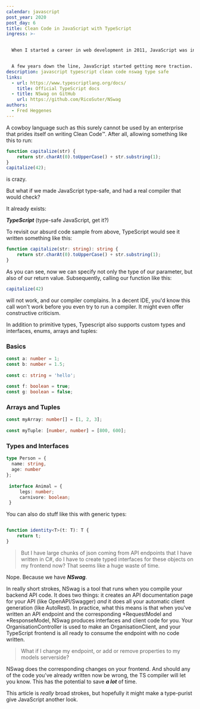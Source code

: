```yaml
---
calendar: javascript
post_year: 2020
post_day: 6
title: Clean Code in JavaScript with TypeScript
ingress: >-
  

  When I started a career in web development in 2011, JavaScript was in its comeback phase. There were still people who disabled JS in their browsers. When we wanted to do dynamic frontend work we relied upon frameworks like Razor as much as we could and did the lion's share of processing serverside. After all, people's home computers are slow and we should use our servers' processing power where possible.


  A few years down the line, JavaScript started getting more traction. We had seen that you could do some neat things with it, and when you used jQuery it didn't seem so complicated. Whole frontend frameworks like Knockout, Backbone and Angular were becoming popular, but was shifting to processing in the front end a good idea? After all, JavaScript is still the wild west. Anything goes. A variable can be a bool one second, a string the next, then an integer (or, just a number, we don't even discriminate).
description: javascript typescript clean code nswag type safe
links:
  - url: https://www.typescriptlang.org/docs/
    title: Official TypeScript docs
  - title: NSwag on GitHub
    url: https://github.com/RicoSuter/NSwag
authors:
  - Fred Heggenes
---
```


A cowboy language such as this surely cannot be used by an enterprise that prides itself on writing Clean Code™. After all, allowing something like this to run: 
```javascript
function capitalize(str) {
    return str.charAt(0).toUpperCase() + str.substring(1);
}
capitalize(42);
```

is crazy.

But what if we made JavaScript type-safe, and had a real compiler that would check? 

It already exists: 

***TypeScript*** (type-safe JavaScript, get it?)

To revisit our absurd code sample from above, TypeScript would see it written something like this:

```typescript
function capitalize(str: string): string {
    return str.charAt(0).toUpperCase() + str.substring(1);
}
```

As you can see, now we can specify not only the type of our parameter, but also of our return value. Subsequently, calling our function like this:

```typescript
capitalize(42)
```

will not work, and our compiler complains. In a decent IDE, you'd know this call won't work before you even try to run a compiler. It might even offer constructive criticism.

In addition to primitive types, Typescript also supports custom types and interfaces, enums, arrays and tuples:

### Basics

```typescript
const a: number = 1;
const b: number = 1.5;
 
const c: string = 'hello';
 
const f: boolean = true;
const g: boolean = false;
```

### Arrays and Tuples

```typescript 
const myArray: number[] = [1, 2, 3];
 
const myTuple: [number, number] = [800, 600];
```

### Types and Interfaces

```typescript
type Person = {
  name: string,
  age: number
};
 
 interface Animal = {
     legs: number;
     carnivore: boolean;
 }
 ```

You can also do stuff like this with generic types:

```typescript

function identity<T>(t: T): T {
    return t;
}
```


>But I have large chunks of json coming from API endpoints that I have written in C#, do I have to create typed interfaces for these objects on my frontend now? That seems like a huge waste of time.


Nope. Because we have ***NSwag***. 


In really short strokes, NSwag is a tool that runs when you compile your backend API code. It does two things: it creates an API documentation page for your API (like OpenAPI/Swagger) *and* it does all your automatic client generation (like AutoRest). In practice, what this means is that when you've written an API endpoint and the corresponding *RequestModel and *ResponseModel, NSwag produces interfaces and client code for you. Your OrganisationController is used to make an OrganisationClient, and your TypeScript frontend is all ready to consume the endpoint with no code written.

>What if I change my endpoint, or add or remove properties to my models serverside?

NSwag does the corresponding changes on your frontend. And should any of the code you've already written now be wrong, the TS compiler will let you know. This has the potential to save ***a lot*** of time.

This article is *really* broad strokes, but hopefully it might make a type-purist give JavaScript another look.